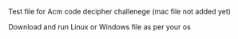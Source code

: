 Test file for Acm code decipher challenege (mac file not added yet)

Download and run Linux or Windows file as per your os
